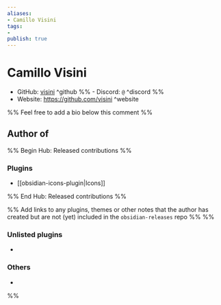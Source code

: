 ```yaml
---
aliases:
- Camillo Visini
tags: 
- 
publish: true
---
```


# Camillo Visini

- GitHub: [visini](https://github.com/visini/) ^github
%% - Discord: `@` ^discord %%
- Website: <https://github.com/visini> ^website
<!-- - [[Publish sites|Publish site]]: ^publish -->

%% Feel free to add a bio below this comment %%


## Author of

%% Begin Hub: Released contributions %%
### Plugins
- [[obsidian-icons-plugin|Icons]]

%% End Hub: Released contributions %%

%% Add links to any plugins, themes or other notes that the author has created but are not (yet) included in the `obsidian-releases` repo %%
%%
### Unlisted plugins

- 

### Others

- 
%%

<!--
## Sponsor this author

- [[GitHub sponsors]]: [Sponsor @visini on GitHub Sponsors](https://github.com/sponsors/visini) ^github-sponsor
- [[Buy me a coffee]]: ^buy-me-a-coffee
- [[PayPal]]: ^paypal
- [[Patreon]]: ^patreon

-->

<!--
## Follow this author

- [[YouTube Channels|On YouTube]]: ^youtube
- Twitter: ^twitter
- ...
-->